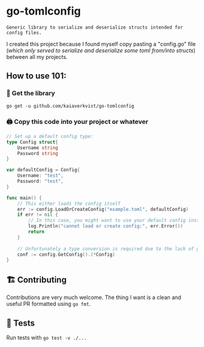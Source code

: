 # go-tomlconfig
    Generic library to serialize and deserialize structs intended for config files.

I created this project because I found myself copy pasting a "config.go" file (*which only served to
serialize and deserialize some toml from/into structs*) between all my projects.

## How to use 101:

### 🧩 Get the library
`go get -u github.com/kaiaverkvist/go-tomlconfig`

### 🖨️ Copy this code into your project or whatever
```go
// Set up a default config type:
type Config struct{
	Username string
	Password string
}

var defaultConfig = Config{
	Username: "test",
	Password: "test",
}

func main() {
    // This either loads the config itself 
    err := config.LoadOrCreateConfig("example.toml", defaultConfig)
    if err != nil {
        // In this case, you might want to use your default config instead, or keep the application from starting up!
        log.Println("cannot load or create config:", err.Error())
        return
    }
    
    // Unfortunately a type conversion is required due to the lack of generics in Go at this time.
    conf := config.GetConfig().(*Config)
}
```

## 🏗️ Contributing
Contributions are very much welcome. The thing I want is a clean and useful PR formatted using `go fmt`.

## 🧪 Tests
Run tests with `go test -v ./...`
